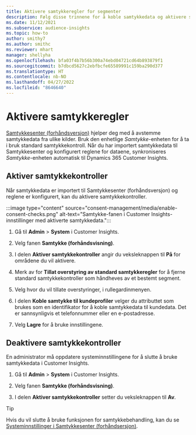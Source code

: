 ```yaml
---
title: Aktivere samtykkeregler for segmenter
description: Følg disse trinnene for å koble samtykkedata og aktivere samtykkekontroller i Dynamics 365 Customer Insights. En administrator kan også deaktivere samtykkekontroller.
ms.date: 11/12/2021
ms.subservice: audience-insights
ms.topic: how-to
author: smithy7
ms.author: smithc
ms.reviewer: mhart
manager: shellyha
ms.openlocfilehash: bfa03f4b7b56b300a74ebd04721cd64b893879f1
ms.sourcegitcommit: b7dbcd5627c2ebfbcfe65589991c159ba290d377
ms.translationtype: HT
ms.contentlocale: nb-NO
ms.lasthandoff: 04/27/2022
ms.locfileid: "8646640"
---
```

# <a name="activate-consent-rules"></a>Aktivere samtykkeregler

[Samtykkesenter (forhåndsversjon)](consent-management/overview.md) hjelper deg med å avstemme samtykkedata fra ulike kilder. Bruk den enhetlige *Samtykke*-enheten for å ta i bruk standard samtykkekontroll. Når du har importert samtykkedata til Samtykkesenter og konfigurert reglene for dataene, synkroniseres *Samtykke*-enheten automatisk til Dynamics 365 Customer Insights.

## <a name="enable-consent-checks"></a>Aktiver samtykkekontroller

Når samtykkedata er importert til Samtykkesenter (forhåndsversjon) og reglene er konfigurert, kan du aktivere samtykkekontroller. 

:::image type="content" source="consent-management/media/enable-consent-checks.png" alt-text="Samtykke-fanen i Customer Insights-innstillinger med aktiverte samtykkedata.":::

1. Gå til **Admin** > **System** i Customer Insights.

1. Velg fanen **Samtykke (forhåndsvisning)**.

1. I delen **Aktiver samtykkekontroller** angir du veksleknappen til **På** for områdene du vil aktivere.

1. Merk av for **Tillat overstyring av standard samtykkeregler** for å fjerne standard samtykkekontroller som håndheves av et bestemt segment. 

1. Velg hvor du vil tillate overstyringer, i rullegardinmenyen.     

1. I delen **Koble samtykke til kundeprofiler** velger du attributtet som brukes som en identifikator for å koble samtykkedata til kundedata. Det er sannsynligvis et telefonnummer eller en e-postadresse. 

1. Velg **Lagre** for å bruke innstillingene.

## <a name="disable-consent-checks"></a>Deaktivere samtykkekontroller

En administrator må oppdatere systeminnstillingene for å slutte å bruke samtykkedata i Customer Insights.

1. Gå til **Admin** > **System** i Customer Insights.

1. Velg fanen **Samtykke (forhåndsvisning)**.

1. I delen **Aktiver samtykkekontroller** setter du veksleknappen til **Av**.

> [!TIP]
> Hvis du vil slutte å bruke funksjonen for samtykkebehandling, kan du se [Systeminnstillinger i Samtykkesenter (forhåndsersjon)](consent-management/system-settings.md).
